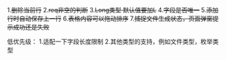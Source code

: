 1.~~删除当前行~~
2.~~req非空的判断~~
3.~~Long类型 默认值要加L~~
4.~~字段是否唯一~~
5.~~添加行时自动保存上一行~~
6.~~表格内容可以拖动排序~~
7.~~捕捉文件生成状态，页面弹窗提示成功还是失败~~



低优先级： 
1.适配一下字段长度限制
2.其他类型的支持，例如文件类型，枚举类型